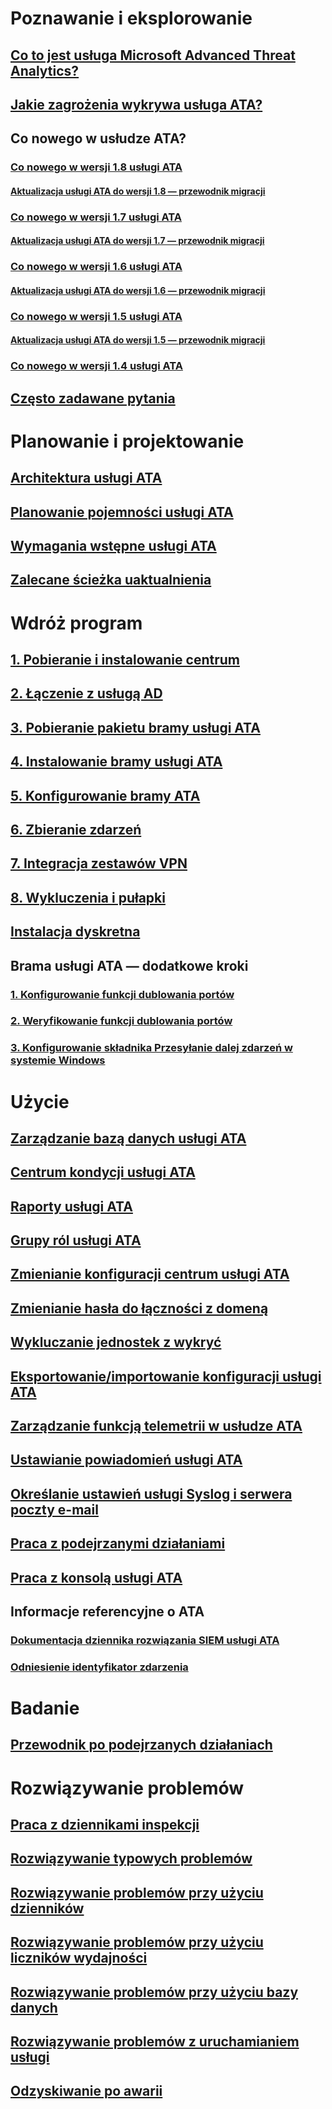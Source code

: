 # Poznawanie i eksplorowanie
## [Co to jest usługa Microsoft Advanced Threat Analytics?](what-is-ata.md)
## [Jakie zagrożenia wykrywa usługa ATA?](ata-threats.md)
## Co nowego w usłudze ATA?
### [Co nowego w wersji 1.8 usługi ATA](whats-new-version-1.8.md)
#### [Aktualizacja usługi ATA do wersji 1.8 — przewodnik migracji](ata-update-1.8-migration-guide.md)
### [Co nowego w wersji 1.7 usługi ATA](whats-new-version-1.7.md)
#### [Aktualizacja usługi ATA do wersji 1.7 — przewodnik migracji](ata-update-1.7-migration-guide.md)
### [Co nowego w wersji 1.6 usługi ATA](whats-new-version-1.6.md)
#### [Aktualizacja usługi ATA do wersji 1.6 — przewodnik migracji](ata-update-1.6-migration-guide.md)
### [Co nowego w wersji 1.5 usługi ATA](whats-new-version-1.5.md)
#### [Aktualizacja usługi ATA do wersji 1.5 — przewodnik migracji](ata-update-1.5-migration-guide.md)
### [Co nowego w wersji 1.4 usługi ATA](whats-new-version-1.4.md)
## [Często zadawane pytania](ata-technical-faq.md)
# Planowanie i projektowanie
## [Architektura usługi ATA](ata-architecture.md)
## [Planowanie pojemności usługi ATA](ata-capacity-planning.md)
## [Wymagania wstępne usługi ATA](ata-prerequisites.md)
## [Zalecane ścieżka uaktualnienia](upgrade-path.md)
# Wdróż program
## [1. Pobieranie i instalowanie centrum](install-ata-step1.md)
## [2. Łączenie z usługą AD](install-ata-step2.md)
## [3. Pobieranie pakietu bramy usługi ATA](install-ata-step3.md)
## [4. Instalowanie bramy usługi ATA](install-ata-step4.md)
## [5. Konfigurowanie bramy ATA](install-ata-step5.md)
## [6. Zbieranie zdarzeń](install-ata-step6.md)
## [7. Integracja zestawów VPN](vpn-integration-install-step.md)
## [8. Wykluczenia i pułapki](install-ata-step7.md)
## [Instalacja dyskretna](ata-silent-installation.md)
## Brama usługi ATA — dodatkowe kroki
### [1. Konfigurowanie funkcji dublowania portów](configure-port-mirroring.md)
### [2. Weryfikowanie funkcji dublowania portów](validate-port-mirroring.md)
### [3. Konfigurowanie składnika Przesyłanie dalej zdarzeń w systemie Windows](configure-event-collection.md)
# Użycie
## [Zarządzanie bazą danych usługi ATA](ata-database-management.md)
## [Centrum kondycji usługi ATA](ata-health-center.md)
## [Raporty usługi ATA](reports.md)
## [Grupy ról usługi ATA](ata-role-groups.md)
## [Zmienianie konfiguracji centrum usługi ATA](modifying-ata-center-configuration.md)
## [Zmienianie hasła do łączności z domeną](modifying-ata-config-dcpassword.md)
## [Wykluczanie jednostek z wykryć](excluding-entities-from-detections.md)
## [Eksportowanie/importowanie konfiguracji usługi ATA](ata-configuration-file.md)
## [Zarządzanie funkcją telemetrii w usłudze ATA](manage-telemetry-settings.md)
## [Ustawianie powiadomień usługi ATA](setting-ata-alerts.md)
## [Określanie ustawień usługi Syslog i serwera poczty e-mail](setting-syslog-email-server-settings.md)
## [Praca z podejrzanymi działaniami](working-with-suspicious-activities.md)
## [Praca z konsolą usługi ATA](working-with-ata-console.md)
## Informacje referencyjne o ATA
### [Dokumentacja dziennika rozwiązania SIEM usługi ATA](cef-format-sa.md)
### [Odniesienie identyfikator zdarzenia](event-id-reference.md)
# Badanie
## [Przewodnik po podejrzanych działaniach](suspicious-activity-guide.md)
# Rozwiązywanie problemów
## [Praca z dziennikami inspekcji](troubleshoot-audit.md)
## [Rozwiązywanie typowych problemów](troubleshooting-ata-known-errors.md)
## [Rozwiązywanie problemów przy użyciu dzienników](troubleshooting-ata-using-logs.md)
## [Rozwiązywanie problemów przy użyciu liczników wydajności](troubleshooting-ata-using-perf-counters.md)
## [Rozwiązywanie problemów przy użyciu bazy danych](troubleshooting-ata-using-ata-database.md)
## [Rozwiązywanie problemów z uruchamianiem usługi](troubleshooting-service-startup.md)
## [Odzyskiwanie po awarii](disaster-recovery.md)
